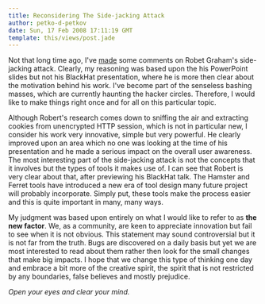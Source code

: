 ```yaml
---
title: Reconsidering The Side-jacking Attack
author: petko-d-petkov
date: Sun, 17 Feb 2008 17:11:19 GMT
template: this/views/post.jade
---
```


Not that long time ago, I've [made](/blog/hamster-plus-hotspot-equals-web-20-meltdown-not) some comments on Robet Graham's side-jacking attack. Clearly, my reasoning was based upon the his PowerPoint slides but not his BlackHat presentation, where he is more then clear about the motivation behind his work. I've become part of the senseless bashing masses, which are currently haunting the hacker circles. Therefore, I would like to make things right once and for all on this particular topic.

Although Robert's research comes down to sniffing the air and extracting cookies from unencrypted HTTP session, which is not in particular new, I consider his work very innovative, simple but very powerful. He clearly improved upon an area which no one was looking at the time of his presentation and he made a serious impact on the overall user awareness. The most interesting part of the side-jacking attack is not the concepts that it involves but the types of tools it makes use of. I can see that Robert is very clear about that, after previewing his BlackHat talk. The Hamster and Ferret tools have introduced a new era of tool design many future project will probably incorporate. Simply put, these tools make the process easier and this is quite important in many, many ways.

My judgment was based upon entirely on what I would like to refer to as **the new factor**. We, as a community, are keen to appreciate innovation but fail to see when it is not obvious. This statement may sound controversial but it is not far from the truth. Bugs are discovered on a daily basis but yet we are most interested to read about them rather then look for the small changes that make big impacts. I hope that we change this type of thinking one day and embrace a bit more of the creative spirit, the spirit that is not restricted by any boundaries, false believes and mostly prejudice.

_Open your eyes and clear your mind._
